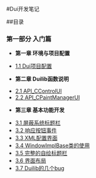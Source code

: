 #Dui开发笔记

##目录

### 第一部分 入门篇

* **第一章 环境与项目配置**
 - [1.1 Dui项目配置](1.1Dui项目配置.md)
* **第二章 Duilib函数说明**
 - [2.1 API_CControlUI](2.1API_CControlUI.md)
 - [2.2 API_CPaintManagerUI](2.2API_CPaintManagerUI.md)
* **第三章 基本功能开发**
 - [3.1 屏蔽系统标题栏](3.1屏蔽系统标题栏.md)
 - [3.2 响应按钮事件](3.2响应按钮事件.md)
 - [3.3 XML配置界面](3.3XML配置界面.md)
 - [3.4 WindowImplBase类的使用](3.4WindowImplBase类的使用.md)
 - [3.5 完整的自绘标题栏](3.5完整的自绘标题栏.md)
 - [3.6 界面布局](3.6界面布局.md)
 - [3.7 Duilib的几个bug](3.7Duilib的几个bug.md)